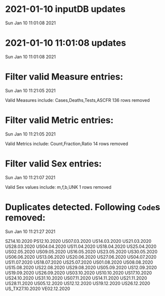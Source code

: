 
# 2021-01-10 inputDB updates 
 Sun Jan 10 11:01:08 2021 


# 2021-01-10 11:01:08 updates 
 Sun Jan 10 11:01:08 2021 


# Filter valid Measure entries: 
 Sun Jan 10 11:21:05 2021 

Valid Measures include: Cases,Deaths,Tests,ASCFR
 136 rows removed
# Filter valid Metric entries: 
 Sun Jan 10 11:21:05 2021 

Valid Metrics include: Count,Fraction,Ratio
 14 rows removed
# Filter valid Sex entries: 
 Sun Jan 10 11:21:07 2021 

Valid Sex values include: m,f,b,UNK
 1 rows removed
# Duplicates detected. Following `Code`s removed: 
 Sun Jan 10 11:21:27 2021 

SZ14.10.2020
PS12.10.2020
US07.03.2020
US14.03.2020
US21.03.2020
US28.03.2020
US04.04.2020
US11.04.2020
US18.04.2020
US25.04.2020
US02.05.2020
US09.05.2020
US16.05.2020
US23.05.2020
US30.05.2020
US06.06.2020
US13.06.2020
US20.06.2020
US27.06.2020
US04.07.2020
US11.07.2020
US18.07.2020
US25.07.2020
US01.08.2020
US08.08.2020
US15.08.2020
US22.08.2020
US29.08.2020
US05.09.2020
US12.09.2020
US19.09.2020
US26.09.2020
US03.10.2020
US10.10.2020
US17.10.2020
US24.10.2020
US31.10.2020
US07.11.2020
US14.11.2020
US21.11.2020
US28.11.2020
US05.12.2020
US12.12.2020
US19.12.2020
US26.12.2020
US_TX27.10.2020
VE02.12.2020